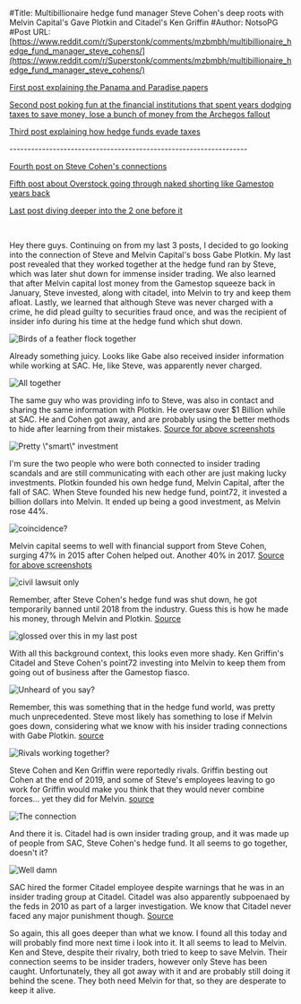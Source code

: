 #Title: Multibillionaire hedge fund manager Steve Cohen's deep roots with Melvin Capital's Gave Plotkin and Citadel's Ken Griffin
#Author: NotsoPG
#Post URL: [https://www.reddit.com/r/Superstonk/comments/mzbmbh/multibillionaire_hedge_fund_manager_steve_cohens/](https://www.reddit.com/r/Superstonk/comments/mzbmbh/multibillionaire_hedge_fund_manager_steve_cohens/)


  [First post explaining the Panama and Paradise papers](https://www.reddit.com/r/Superstonk/comments/mx8chw/has_there_been_any_look_at_the_possible/)

 [Second post poking fun at the financial institutions that spent years dodging taxes to save money, lose a bunch of money from the Archegos fallout](https://www.reddit.com/r/Superstonk/comments/mx9zfr/all_the_financial_institutions_getting_hurt_by/)

 [Third post explaining how hedge funds evade taxes](https://www.reddit.com/r/Superstonk/comments/mxf8qo/how_hedge_funds_evaded_taxes_using_the_panama/)

\------------------------------------------------------------------

 [Fourth post on Steve Cohen's connections](https://www.reddit.com/r/Superstonk/comments/my15cd/who_steve_cohen_is_and_how_deep_hes_connected_to/)

 [Fifth post about Overstock going through naked shorting like Gamestop years back](https://www.reddit.com/r/Superstonk/comments/mygd7q/overstock_went_through_the_same_naked_shorting_as/)

 [Last post diving deeper i](https://www.reddit.com/r/Superstonk/comments/mylo06/leaked_wallstreet_lawyers_emails_from_2012/)[nto the 2 one before it](https://www.reddit.com/r/Superstonk/comments/mylo06/leaked_wallstreet_lawyers_emails_from_2012/)

&#x200B;

Hey there guys. Continuing on from my last 3 posts, I decided to go looking into the connection of Steve and Melvin Capital's boss Gabe Plotkin. My last post revealed that they worked together at the hedge fund ran by Steve, which was later shut down for immense insider trading. We also learned that after Melvin capital lost money from the Gamestop squeeze back in January, Steve invested, along with citadel, into Melvin to try and keep them afloat. Lastly, we learned that although Steve was never charged with a crime, he did plead guilty to securities fraud once, and was the recipient of insider info during his time at the hedge fund which shut down.

![Birds of a feather flock together](https://preview.redd.it/oid9h40illv61.jpg?width=1465&format=pjpg&auto=webp&s=090c3d3c850b91a9d657d039d70938e367df6ae7)

Already something juicy. Looks like Gabe also received insider information while working at SAC. He, like Steve, was apparently never charged.

![All together ](https://preview.redd.it/zu4c3no5mlv61.jpg?width=1534&format=pjpg&auto=webp&s=8c13f6f283759c6825805c9cdb8351010b7bd73f)

The same guy who was providing info to Steve, was also in contact and sharing the same information with Plotkin. He oversaw over $1 Billion while at SAC. He and Cohen got away, and are probably using the better methods to hide after learning from their mistakes. [Source for above screenshots](https://www.investmentnews.com/senior-manager-at-sac-capital-indicted-for-fraud-50572)

![Pretty \\"smart\\" investment](https://preview.redd.it/66r9ex42olv61.jpg?width=963&format=pjpg&auto=webp&s=26e4725fb126e786c5805dcebea9dca544182e0c)

I'm sure the two people who were both connected to insider trading scandals and are still communicating with each other are just making lucky investments. Plotkin founded his own hedge fund, Melvin Capital, after the fall of SAC. When Steve founded his new hedge fund, point72, it invested a billion dollars into Melvin. It ended up being a good investment, as Melvin rose 44%.

![coincidence?](https://preview.redd.it/s4myzfmsplv61.jpg?width=960&format=pjpg&auto=webp&s=615cb61d9612e24bfcbbfb9d4d0839e062779472)

Melvin capital seems to well with financial support from Steve Cohen, surging 47% in 2015 after Cohen helped out. Another 40% in 2017. [Source for above screenshots](https://www.bloomberg.com/news/articles/2019-07-19/cohen-cub-gabriel-plotkin-sees-fund-surge-about-44-this-year)

![civil lawsuit only](https://preview.redd.it/mun2wtobrlv61.jpg?width=1038&format=pjpg&auto=webp&s=00008d78b15fefada13b746cced5b9d8a07a3202)

Remember, after Steve Cohen's hedge fund was shut down, he got temporarily banned until 2018 from the industry. Guess this is how he made his money, through Melvin and Plotkin. [Source](https://www.latimes.com/entertainment-arts/business/story/2020-09-02/controversial-hedge-fund-billionaire-steven-cohen-takes-on-hollywood)

![glossed over this in my last post](https://preview.redd.it/b685jndrrlv61.jpg?width=1108&format=pjpg&auto=webp&s=856581905f811470f12f5d06185bd463bb775b6d)

With all this background context, this looks even more shady. Ken Griffin's Citadel and Steve Cohen's point72 investing into Melvin to keep them from going out of business after the Gamestop fiasco.

![Unheard of you say?](https://preview.redd.it/25rj8u48slv61.jpg?width=1095&format=pjpg&auto=webp&s=78a32ee1d09401557a24fcfa2f464394a120ed0f)

Remember, this was something that in the hedge fund world, was pretty much unprecedented. Steve most likely has something to lose if Melvin goes down, considering what we know with his insider trading connections with Gabe Plotkin. [source](https://www.ft.com/content/1791269f-fe8c-47e3-b933-62125ee83242)

![Rivals working together?](https://preview.redd.it/wl9l8px7tlv61.jpg?width=1231&format=pjpg&auto=webp&s=f5c39d87cecc3fff7b400a918f72791811cf82a5)

Steve Cohen and Ken Griffin were reportedly rivals. Griffin besting out Cohen at the end of 2019, and some of Steve's employees leaving to go work for Griffin would make you think that they would never combine forces... yet they did for Melvin. [source](https://markets.businessinsider.com/news/stocks/ken-griffin-citadel-beats-steve-cohen-point72-2019-lags-market-2020-1-1028804348)

![The connection](https://preview.redd.it/n8lmku6uulv61.jpg?width=1087&format=pjpg&auto=webp&s=89db6d2eafec28b1e5021ba67bfe5ca58330ca7f)

And there it is. Citadel had is own insider trading group, and it was made up of people from SAC, Steve Cohen's hedge fund. It all seems to go together, doesn't it?

![Well damn](https://preview.redd.it/v1qioxz8vlv61.jpg?width=1126&format=pjpg&auto=webp&s=d460493fd57ce013e1bc028fd0adaf5329d55432)

SAC hired the former Citadel employee despite warnings that he was in an insider trading group at Citadel. Citadel was also apparently subpoenaed by the feds in 2010 as part of a larger investigation. We know that Citadel never faced any major punishment though. [Source](https://www.reuters.com/article/us-sac-fund-citadel/sac-indictment-describes-insider-trading-group-at-citadel-sources-idUSBRE96O0W420130725)

So again, this all goes deeper than what we know. I found all this today and will probably find more next time i look into it. It all seems to lead to Melvin. Ken and Steve, despite their rivalry, both tried to keep to save Melvin. Their connection seems to be insider traders, however only Steve has been caught. Unfortunately, they all got away with it and are probably still doing it behind the scene. They both need Melvin for that, so they are desperate to keep it alive.